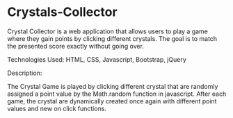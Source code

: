 # Crystals-Collector

Crystal Collector is a web application that allows users to play a game where they gain points by clicking different crystals. The goal is to match the presented score exactly without going over. 

Technologies Used: HTML, CSS, Javascript, Bootstrap, jQuery

Description:

The Crystal Game is played by clicking different crystal that are randomly assigned a point value by the Math.random function in javascript. After each game, the crystal are dynamically created once again with different point values and new on click functions.